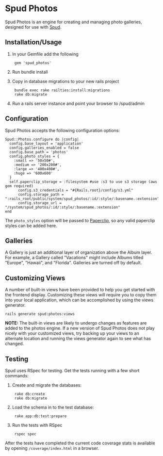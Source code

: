 # Spud Photos

Spud Photos is an engine for creating and managing photo galleries, designed for use with [Spud][1].

## Installation/Usage

1. In your Gemfile add the following

		gem 'spud_photos'

2. Run bundle install
3. Copy in database migrations to your new rails project

		bundle exec rake railties:install:migrations
		rake db:migrate

4. Run a rails server instance and point your browser to /spud/admin

## Configuration

Spud Photos accepts the following configuration options:

	Spud::Photos.configure do |config|
	  config.base_layout = 'application'
	  config.galleries_enabled = false
	  config.base_path = 'photos'
	  config.photo_styles = {
	    :small => '50x50#',
	    :medium => '200x200#',
	    :large => '400x400#',
	    :huge => '600x600'
	  }
	  self.paperclip_storage = :filesystem #use :s3 to use s3 storage (aws gem required)
    	  config.s3_credentials = "#{Rails.root}/config/s3.yml"
    	  config.storage_path = ":rails_root/public/system/spud_photos/:id/:style/:basename.:extension"
    	  config.storage_url = "/system/spud_photos/:id/:style/:basename.:extension"
	end

The `photo_styles` option will be passed to [Paperclip][2], so any valid paperclip styles can be added here.

## Galleries

A Gallery is just an additional layer of organization above the Album layer. For example, a Gallery called "Vacations" might include Albums titled "Europe", "Hawaii", and "Florida". Galleries are turned off by default. 

## Customizing Views

A number of built-in views have been provided to help you get started with the frontend display. Customizing these views will require you to copy them into your local application, which can be accomplished by using the views generator. 

	rails generate spud:photos:views

__NOTE:__ The built-in views are likely to undergo changes as features are added to the photos engine. If a new version of Spud Photos does not play nicely with your customized views, try backing up your views to an alternate location and running the views generator again to see what has changed. 


[1]:https://github.com/davydotcom/spud_core_admin
[2]:https://github.com/thoughtbot/paperclip

Testing
-----------------

Spud uses RSpec for testing. Get the tests running with a few short commands:

1. Create and migrate the databases:
   
        rake db:create
        rake db:migrate

2. Load the schema in to the test database:

        rake app:db:test:prepare

3. Run the tests with RSpec

        rspec spec

After the tests have completed the current code coverage stats is available by opening ```/coverage/index.html``` in a browser.
